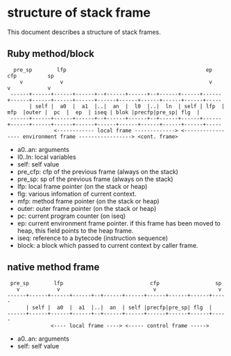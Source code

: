 # structure of stack frame

This document describes a structure of stack frames.

## Ruby method/block

      pre_sp        lfp                                             ep                                                       cfp          sp
        v            v                                               v                                                        v            v
     ------+------+------+------+--+------+------+--+------+------+------+------+------+------+------+------+------+------+------+------+-----
           | self |  a0  |  a1  |..|  an  |  l0  |..|  ln  | self | lfp  | mfp  |outer |  pc  |  ep  | iseq | blok |precfp|pre_sp| flg  |
     ------+------+------+------+--+------+------+--+------+------+------+------+------+------+------+------+------+------+------+------+-----
                   <------------ local frame -------------> <----------------- environment frame -----------------> <cont. frame>

- a0..an: arguments
- l0..ln: local variables
- self: self value
- pre_cfp: cfp of the previous frame (always on the stack)
- pre_sp: sp of the previous frame (always on the stack)
- lfp: local frame pointer (on the stack or heap)
- flg: various infomation of current context.
- mfp: method frame pointer (on the stack or heap)
- outer: outer frame pointer (on the stack or heap)
- pc: current program counter (on iseq)
- ep: current environment frame pointer. if this frame has been moved to heap, this field points to the heap frame.
- iseq: reference to a bytecode (instruction sequence)
- block: a block which passed to current context by caller frame.

## native method frame

     pre_sp        lfp                            cfp                  sp
       v            v                              v                    v
    ------+------+------+------+--+------+------+------+------+------+-----
          | self |  a0  |  a1  |..|  an  | self |precfp|pre_sp| flg  |
    ------+------+------+------+--+------+------+------+------+------+-----
                  <---- local frame ----> <----- control frame ----->

- a0..an: arguments
- self: self value
